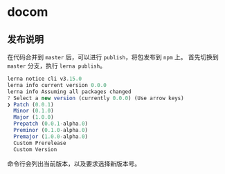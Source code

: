# docom

## 发布说明

在代码合并到 `master` 后，可以进行 `publish`，将包发布到 `npm` 上。
首先切换到 `master` 分支，执行 `lerna publish`。

```js
lerna notice cli v3.15.0
lerna info current version 0.0.0
lerna info Assuming all packages changed
? Select a new version (currently 0.0.0) (Use arrow keys)
❯ Patch (0.0.1) 
  Minor (0.1.0) 
  Major (1.0.0) 
  Prepatch (0.0.1-alpha.0) 
  Preminor (0.1.0-alpha.0) 
  Premajor (1.0.0-alpha.0) 
  Custom Prerelease 
  Custom Version 
```

命令行会列出当前版本，以及要求选择新版本号。

